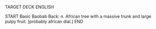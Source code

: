 TARGET DECK
ENGLISH

START
Basic
Baobab
Back: n. African tree with a massive trunk and large pulpy fruit. [probably african dial.]
END
